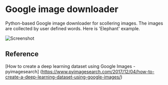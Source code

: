 # Google image downloader
Python-based Google image downloader for scollering images. The images are collected by user defined words. Here is 'Elephant' example.

![Screenshot](https://github.com/parang17/Google_image_downloader/blob/master/img/google_image.png)

## Reference
[How to create a deep learning dataset using Google Images - pyimagesearch] (https://www.pyimagesearch.com/2017/12/04/how-to-create-a-deep-learning-dataset-using-google-images/)
